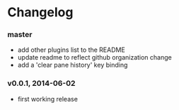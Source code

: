 # Changelog

### master
- add other plugins list to the README
- update readme to reflect github organization change
- add a 'clear pane history' key binding

### v0.0.1, 2014-06-02

- first working release
